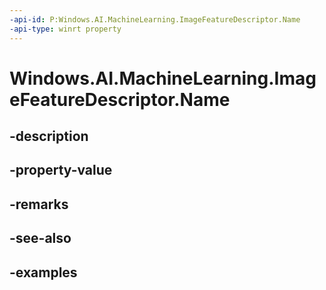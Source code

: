 ```yaml
---
-api-id: P:Windows.AI.MachineLearning.ImageFeatureDescriptor.Name
-api-type: winrt property
---
```


<!-- Property syntax.
public string Name { get; }
-->

# Windows.AI.MachineLearning.ImageFeatureDescriptor.Name

## -description

## -property-value

## -remarks

## -see-also

## -examples

